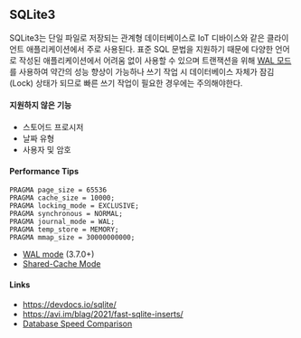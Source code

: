 ## SQLite3
SQLite3는 단일 파일로 저장되는 관계형 데이터베이스로 IoT 디바이스와 같은 클라이언트 애플리케이션에서 주로 사용된다. 표준 SQL 문법을 지원하기 때문에 다양한 언어로 작성된 애플리케이션에서 어려움 없이 사용할 수 있으며 트랜잭션을 위해 [WAL 모드](https://www.sqlite.org/wal.html)를 사용하여 약간의 성능 향상이 가능하나 쓰기 작업 시 데이터베이스 자체가 잠김(Lock) 상태가 되므로 빠른 쓰기 작업이 필요한 경우에는 주의해야한다.

#### 지원하지 않은 기능
- 스토어드 프로시저
- 날짜 유형
- 사용자 및 암호

#### Performance Tips
```
PRAGMA page_size = 65536
PRAGMA cache_size = 10000;
PRAGMA locking_mode = EXCLUSIVE;
PRAGMA synchronous = NORMAL;
PRAGMA journal_mode = WAL;
PRAGMA temp_store = MEMORY;
PRAGMA mmap_size = 30000000000;
```

- [WAL mode](https://sqlite.org/wal.html) (3.7.0+)
- [Shared-Cache Mode](https://sqlite.org/sharedcache.html)

#### Links
- https://devdocs.io/sqlite/
- https://avi.im/blag/2021/fast-sqlite-inserts/
- [Database Speed Comparison](https://www.sqlite.org/speed.html)